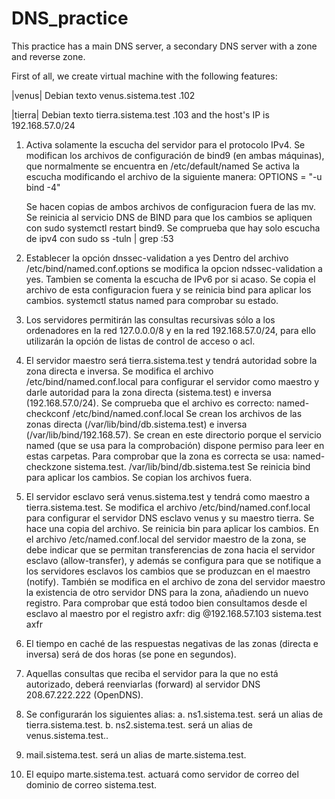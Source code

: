 # DNS_practice

This practice has a main DNS server, a secondary DNS server with a zone and reverse zone.

First of all, we create virtual machine with the following features:

|venus| Debian texto venus.sistema.test .102

|tierra| Debian texto tierra.sistema.test .103
and the host's IP is 192.168.57.0/24

1. Activa solamente la escucha del servidor para el protocolo IPv4.
   Se modifican los archivos de configuración de bind9 (en ambas máquinas), que normalmente se encuentra en /etc/default/named
   Se activa la escucha modificando el archivo de la siguiente manera:
   OPTIONS = "-u bind -4"

   Se hacen copias de ambos archivos de configuracion fuera de las mv.
   Se reinicia al servicio DNS de BIND para que los cambios se apliquen con sudo systemctl restart bind9.
   Se comprueba que hay solo escucha de ipv4 con sudo ss -tuln | grep :53

2. Establecer la opción dnssec-validation a yes
   Dentro del archivo /etc/bind/named.conf.options se modifica la opcion ndssec-validation a yes.
   Tambien se comenta la escucha de IPv6 por si acaso.
   Se copia el archivo de esta configuracion fuera y se reinicia bind para aplicar los cambios.
   systemctl status named para comprobar su estado.

3. Los servidores permitirán las consultas recursivas sólo a los ordenadores en la red 127.0.0.0/8
   y en la red 192.168.57.0/24, para ello utilizarán la opción de listas de control de acceso o acl.

4. El servidor maestro será tierra.sistema.test y tendrá autoridad sobre la zona directa e inversa.
   Se modifica el archivo /etc/bind/named.conf.local para configurar el servidor como maestro y darle autoridad para la zona directa (sistema.test) e inversa (192.168.57.0/24). Se comprueba que el archivo es correcto:
   named-checkconf /etc/bind/named.conf.local
   Se crean los archivos de las zonas directa (/var/lib/bind/db.sistema.test) e inversa (/var/lib/bind/192.168.57). Se crean en este directorio porque el servicio named (que se usa para la comprobación) dispone permiso para leer en estas carpetas. Para comprobar que la zona es correcta se usa:
   named-checkzone sistema.test. /var/lib/bind/db.sistema.test
   Se reinicia bind para aplicar los cambios.
   Se copian los archivos fuera.

5. El servidor esclavo será venus.sistema.test y tendrá como maestro a tierra.sistema.test.
   Se modifica el archivo /etc/bind/named.conf.local para configurar el servidor DNS esclavo venus y su maestro tierra.
   Se hace una copia del archivo.
   Se reinicia bin para aplicar los cambios.
   En el archivo /etc/named.conf.local del servidor maestro de la zona, se debe indicar que se permitan transferencias de zona hacia el servidor esclavo (allow-transfer), y además se configura para que se notifique a los servidores esclavos los cambios que se produzcan en el maestro (notify).
   También se modifica en el archivo de zona del servidor maestro la existencia de otro servidor DNS para la zona, añadiendo un nuevo registro.
   Para comprobar que está todoo bien consultamos desde el esclavo al maestro por el registro axfr:
   dig @192.168.57.103 sistema.test axfr

6. El tiempo en caché de las respuestas negativas de las zonas (directa e inversa) será de dos horas
   (se pone en segundos).

7. Aquellas consultas que reciba el servidor para la que no está autorizado, deberá reenviarlas
   (forward) al servidor DNS 208.67.222.222 (OpenDNS).

8. Se configurarán los siguientes alias:
   a. ns1.sistema.test. será un alias de tierra.sistema.test.
   b. ns2.sistema.test. será un alias de venus.sistema.test..

9. mail.sistema.test. será un alias de marte.sistema.test.

10. El equipo marte.sistema.test. actuará como servidor de correo del dominio de correo
    sistema.test.
